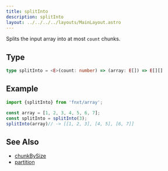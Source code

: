 ```yaml
---
title: splitInto
description: splitInto
layout: ../../../../layouts/MainLayout.astro
---
```





Splits the input array into at most `count` chunks.

## Type

```ts
type splitInto = <E>(count: number) => (array: E[]) => E[][]
```

## Example

```ts
import {splitInto} from 'fnxt/array';

const array = [1, 2, 3, 4, 5, 6, 7];
const splitInto = splitInto(3);
splitInto(array)// -> [[1, 2, 3], [4, 5], [6, 7]]
```

## See Also

- [chunkBySize](./chunkBySize)
- [partition](./partition)
